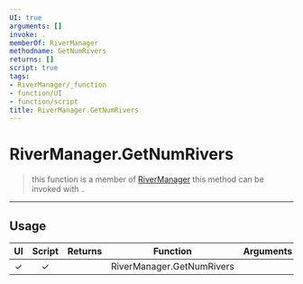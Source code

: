 ```yaml
---
UI: true
arguments: []
invoke: .
memberOf: RiverManager
methodname: GetNumRivers
returns: []
script: true
tags:
- RiverManager/_function
- function/UI
- function/script
title: RiverManager.GetNumRivers
---
```

# RiverManager.GetNumRivers
> this function is a member of [RiverManager](civ-6/lua/RiverManager.md)
> this method can be invoked with `.`
-----
## Usage
|  UI | Script | Returns | Function | Arguments |
|:---:|:------:|-------:|:--------:|:---------|
|✓|✓||RiverManager.GetNumRivers||
